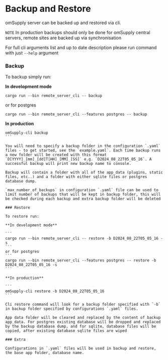 # Backup and Restore

omSupply server can be backed up and restored via cli. 

`NOTE` In production backups should only be done for omSupply central servers, remote sites are backed up via synchronisation

For full cli arguments list and up to date description please run command with just `--help` argument

### Backup

To backup simply run: 

**In development mode**

```
cargo run --bin remote_server_cli -- backup
``` 
or for postgres 
````
cargo run --bin remote_server_cli --features postgres -- backup
````

**In production**

````
omSupply-cli backup
```

You will need to specify a backup folder in the configuration `.yaml` files - to get started, see the `example.yaml`. Each time backup runs a new folder will be created with this format `D[YYYY]_[mm]_[dd]T[HH]_[MM]_[SS]` e.g. `D2024_08_22T05_05_16`. A successful backup will print new backup name to console.

Backup will contain a folder with all of the app_data (plugins, static files, etc..) and a folder with either sqlite files or postgres database dump. 

`max_number_of_backups` in configuration `.yaml` file can be used to limit number of backups that will be kept in backup folder, this will be checked during each backup and extra backup folder will be deleted

### Restore

To restore run: 

**In development mode**

```
cargo run --bin remote_server_cli -- restore -b D2024_08_22T05_05_16 -s
``` 
or for postgres 
```
cargo run --bin remote_server_cli --features postgres -- restore -b D2024_08_22T05_05_16 -s
```

**In production**

```
omSupply-cli restore -b D2024_08_22T05_05_16
```

Cli restore command will look for a backup folder specified with `-b` in backup folder specified by configurations `.yaml` files.

App data folder will be cleared and replaced by the content of backup app_data. For postgres existing database will be dropped and replaced by the backup database dump, and for sqlite, database files will be copied, after existing database sqlite files are wiped 

### Extra 

Configurations in `.yaml` files will be used in backup and restore, the base app folder, database name.
